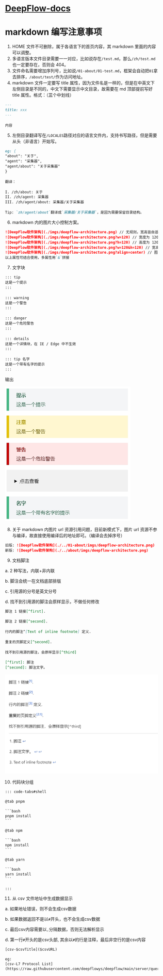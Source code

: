 # [DeepFlow-docs](https://deepflow.yunshan.net/deepflow-docs/zh/)

# markdown 编写注意事项

1. HOME 文件不可删除，属于各语言下的首页内容，其 markdown 里面的内容可以调整。
2. 多语言版本文件目录需要一一对应，比如说存在`/test.md`，那么`/zh/test.md`也一定要存在，否则会 404。
3. 文件命名需要增加序列号，比如说`/01-about/01-test.md`，框架会自动把`01`拿去排序，`/about/test/`作为访问地址。
4. markdown 文件一定要写 title 属性，因为文件名是一样的，但是在中英文下左侧目录是不同的，中文下需要显示中文目录，故需要在 md 顶部提前写好 title 属性。格式：（**三**个中划线）

```md
---
title: xxx
---

内容
```

5. 左侧目录翻译写在`/LOCALES`路径对应的语言文件内，支持书写路径，但是需要从头（非语言）开始写。

```md
eg: {
"about": "关于",
"agent": "采集器",
"agent/about": "关于采集器"
}

翻译：

I. /zh/about: 关于
II. /zh/agent: 采集器
III. /zh/agent/about: 采集器/关于采集器

Tip: `zh/agent/about`翻译成`采集器/关于采集器`，是因为需要保留目录结构。
```

6. markdown 内的图片大小控制方案。

```md
![DeepFlow软件架构](./imgs/deepflow-architecture.png) // 无规则，宽高皆自适应
![DeepFlow软件架构](./imgs/deepflow-architecture.png?w=120) // 宽度为 120 的图片，高度随比例变化
![DeepFlow软件架构](./imgs/deepflow-architecture.png?h=120) // 高度为 120 的图片，宽度随比例变化
![DeepFlow软件架构](./imgs/deepflow-architecture.png?w=120&h=120) // 宽高都为 120 的图片，比例写死（不建议使用）
![DeepFlow软件架构](./imgs/deepflow-architecture.png?align=center) // 图片对齐方式，align 取值分别是 center(居中)，left(靠左)，right(靠右)。默认 left
以上属性可结合使用，多属性用`&`拼接
```

7. 文字块

```md
::: tip
这是一个提示
:::

::: warning
这是一个警告
:::

::: danger
这是一个危险警告
:::

::: details
这是一个详情块，在 IE / Edge 中不生效
:::

::: tip 名字
这是一个带有名字的提示
:::
```

输出

![文字块](./images/text-block-zh.jpg)

8. 关于 markdown 内图片 url 资源引用问题，目前新模式下，图片 url 资源不参与编译，故直接使用编译后的地址即可。（编译会去掉序号）

```md
旧版: ![DeepFlow软件架构](./../01-about/imgs/deepflow-architecture.png)
新版: ![DeepFlow软件架构](./../about/imgs/deepflow-architecture.png)
```

9. 文档脚注

a. 2 种写法，内联+非内联

b. 脚注会统一在文档底部排版

c. 引用源的分号是英文分号

d. 找不到引用源的脚注会原样显示，不做任何修改

```md
脚注 1 链接[^first].

脚注 2 链接[^second].

行内的脚注^[Text of inline footnote] 定义.

重复的页脚定义[^second].

找不到引用源的脚注，会原样显示[^third]

[^first]: 脚注
[^second]: 脚注文字。
```

![脚注](./images/foot-note-zh.jpg)

10. 代码块分组

````
::: code-tabs#shell

@tab pnpm

```bash
pnpm install
```

@tab npm

```bash
npm install
```

@tab yarn

```bash
yarn install
```

:::

````

11. 从 csv 文件地址中生成数据显示

a. 如果地址错误，则不会生成csv数据

b. 如果数据返回不是以`#`开头，也不会生成csv数据

c. 最后csv内容需要以`,`分隔数据，否则无法解析显示

d. 第一行`#`开头的是csv头部, 其余以`#`的行是注释，最后非空行的是csv内容

```
[csv-$csvTitle]($csvURL)

eg:
[csv-L7 Protocol List](https://raw.githubusercontent.com/deepflowys/deepflow/main/server/querier/db_descriptions/clickhouse/tag/enum/l7_protocol)
```
